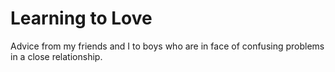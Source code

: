 # Learning to Love

Advice from my friends and I to boys who are in face of confusing problems in a close relationship.
